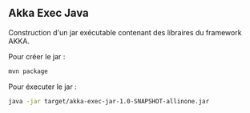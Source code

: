 ## Akka Exec Java

Construction d'un jar exécutable contenant des libraires du framework AKKA.

Pour créer le jar :

```bash
mvn package
```

Pour éxecuter le jar :

```bash
java -jar target/akka-exec-jar-1.0-SNAPSHOT-allinone.jar
```